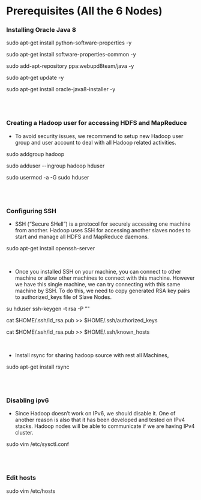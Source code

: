 # Prerequisites (All the 6 Nodes)

### Installing Oracle Java 8

sudo apt-get install python-software-properties -y

sudo apt-get install software-properties-common -y

sudo add-apt-repository ppa:webupd8team/java -y

sudo apt-get update -y

sudo apt-get install oracle-java8-installer -y


<br/>
<br/>

### Creating a Hadoop user for accessing HDFS and MapReduce

* To avoid security issues, we recommend to setup new Hadoop user group and user account to deal with all Hadoop related activities.

sudo addgroup hadoop

sudo adduser --ingroup hadoop hduser

sudo usermod -a -G sudo hduser

<br/>

<br/>

### Configuring SSH
* SSH (“Secure SHell”) is a protocol for securely accessing one machine from another. Hadoop uses SSH for accessing another slaves nodes to start and manage all HDFS and MapReduce daemons.

sudo apt-get install openssh-server

<br/>

* Once you installed SSH on your machine, you can connect to other machine or allow other machines to connect with this machine. However we have this single machine, we can try connecting with this same machine by SSH. To do this, we need to copy generated RSA key pairs to authorized_keys file of Slave Nodes.


su hduser
ssh-keygen -t rsa -P ""

cat $HOME/.ssh/id_rsa.pub >> $HOME/.ssh/authorized_keys

cat $HOME/.ssh/id_rsa.pub >> $HOME/.ssh/known_hosts

<br/>

* Install rsync for sharing hadoop source with rest all Machines,

sudo apt-get install rsync



<br/>
<br/>

### Disabling ipv6
* Since Hadoop doesn’t work on IPv6, we should disable it. One of another reason is also that it has been developed and tested on IPv4 stacks. Hadoop nodes will be able to communicate if we are having IPv4 cluster.


sudo vim /etc/sysctl.conf



<br/>
<br/>

### Edit hosts
sudo vim /etc/hosts




